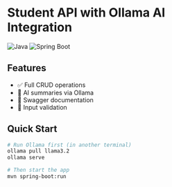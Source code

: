 # Student API with Ollama AI Integration

![Java](https://img.shields.io/badge/Java-17-blue)
![Spring Boot](https://img.shields.io/badge/Spring%20Boot-3.5-brightgreen)

## Features
- ✅ Full CRUD operations
- 🤖 AI summaries via Ollama
- 📝 Swagger documentation
- 🚦 Input validation

## Quick Start
```bash
# Run Ollama first (in another terminal)
ollama pull llama3.2
ollama serve

# Then start the app
mvn spring-boot:run
